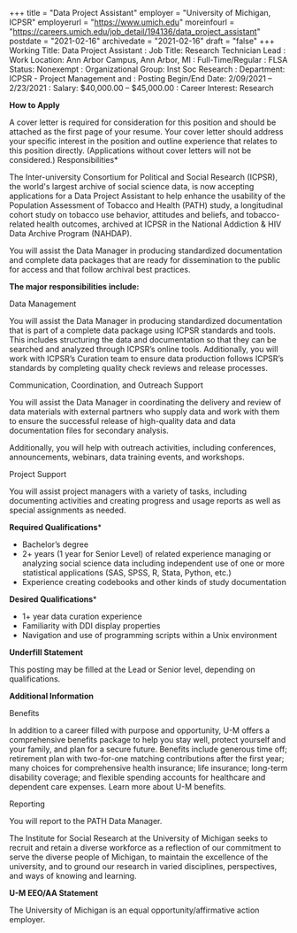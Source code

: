 +++
title = "Data Project Assistant"
employer = "University of Michigan, ICPSR"
employerurl = "https://www.umich.edu"
moreinfourl = "https://careers.umich.edu/job_detail/194136/data_project_assistant"
postdate = "2021-02-16"
archivedate = "2021-02-16"
draft = "false"
+++
Working Title: Data Project Assistant
: Job Title: Research Technician Lead
: Work Location: Ann Arbor Campus, Ann Arbor, MI
: Full-Time/Regular
: FLSA Status: Nonexempt
: Organizational Group: Inst Soc Research
: Department: ICPSR - Project Management and
: Posting Begin/End Date: 2/09/2021 – 2/23/2021
: Salary: $40,000.00 – $45,000.00
: Career Interest: Research

**How to Apply**

A cover letter is required for consideration for this position and should be attached as the first page of your resume. Your cover letter should address your specific interest in the position and outline experience that relates to this position directly. (Applications without cover letters will not be considered.)
Responsibilities*

The Inter-university Consortium for Political and Social Research (ICPSR), the world's largest archive of social science data, is now accepting applications for a Data Project Assistant to help enhance the usability of the Population Assessment of Tobacco and Health (PATH) study, a longitudinal cohort study on tobacco use behavior, attitudes and beliefs, and tobacco-related health outcomes, archived at ICPSR in the National Addiction & HIV Data Archive Program (NAHDAP).

You will assist the Data Manager in producing standardized documentation and complete data packages that are ready for dissemination to the public for access and that follow archival best practices.

**The major responsibilities include:**

Data Management

You will assist the Data Manager in producing standardized documentation that is part of a complete data package using ICPSR standards and tools. This includes structuring the data and documentation so that they can be searched and analyzed through ICPSR’s online tools. Additionally, you will work with ICPSR’s Curation team to ensure data production follows ICPSR’s standards by completing quality check reviews and release processes.

Communication, Coordination, and Outreach Support

You will assist the Data Manager in coordinating the delivery and review of data materials with external partners who supply data and work with them to ensure the successful release of high-quality data and data documentation files for secondary analysis.

Additionally, you will help with outreach activities, including conferences, announcements, webinars, data training events, and workshops.

Project Support

You will assist project managers with a variety of tasks, including documenting activities and creating progress and usage reports as well as special assignments as needed.

**Required Qualifications***

- Bachelor’s degree
- 2+ years (1 year for Senior Level) of related experience managing or analyzing social science data including independent use of one or more statistical applications (SAS, SPSS, R, Stata, Python, etc.)
- Experience creating codebooks and other kinds of study documentation

**Desired Qualifications***

- 1+ year data curation experience 
- Familiarity with DDI display properties
- Navigation and use of programming scripts within a Unix environment

**Underfill Statement**

This posting may be filled at the Lead or Senior level, depending on qualifications.

**Additional Information**

Benefits

In addition to a career filled with purpose and opportunity, U-M offers a comprehensive benefits package to help you stay well, protect yourself and your family, and plan for a secure future. Benefits include generous time off; retirement plan with two-for-one matching contributions after the first year; many choices for comprehensive health insurance; life insurance; long-term disability coverage; and flexible spending accounts for healthcare and dependent care expenses. Learn more about U-M benefits.

Reporting

You will report to the PATH Data Manager.

The Institute for Social Research at the University of Michigan seeks to recruit and retain a diverse workforce as a reflection of our commitment to serve the diverse people of Michigan, to maintain the excellence of the university, and to ground our research in varied disciplines, perspectives, and ways of knowing and learning. 

**U-M EEO/AA Statement**

The University of Michigan is an equal opportunity/affirmative action employer.